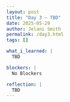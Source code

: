 ```yaml
---
layout: post
title: "Day 3 – TBD"
date: 2025-05-29
author: Jelani Smith
permalink: /day3.html
tags: []

what_i_learned: |
  TBD

blockers: |
  No Blockers

reflection: |
  TBD
---
```

